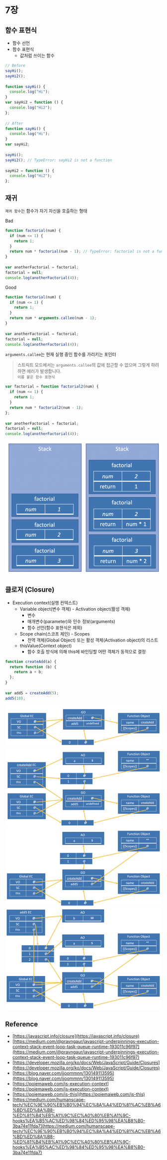 # 7장

## 함수 표현식

- 함수 선언
- 함수 표현식
  - 값처럼 쓰이는 함수

```js
// Before
sayHi();
sayHi2();

function sayHi() {
  console.log("Hi");
}
var sayHi2 = function () {
  console.log("Hi2");
};

// After
function sayHi() {
  console.log("Hi");
}
var sayHi2;

sayHi();
sayHi2(); // TypeError: sayHi2 is not a function

sayHi2 = function () {
  console.log("Hi2");
};
```

## 재귀

`재귀 함수`는 함수가 자기 자신을 호출하는 형태

Bad

```js
function factorial(num) {
  if (num <= 1) {
    return 1;
  }
  return num * factorial(num - 1); // TypeError: factorial is not a function
}

var anotherFactorial = factorial;
factorial = null;
console.log(anotherFactorial(4));
```

Good

```js
function factorial(num) {
  if (num <= 1) {
    return 1;
  }
  return num * arguments.callee(num - 1);
}

var anotherFactorial = factorial;
factorial = null;
console.log(anotherFactorial(4));
```

`arguments.callee`는 현재 실행 중인 함수를 가리키는 포인터

> 스트릭트 모드에서는 `arguments.callee`의 값에 접근할 수 없으며 그렇게 하려하면 에러가 발생합니다.  
> `이름 붙은 함수 표현식`

```js
var factorial = function factorial2(num) {
  if (num <= 1) {
    return 1;
  }
  return num * factorial2(num - 1);
};

var anotherFactorial = factorial;
factorial = null;
console.log(anotherFactorial(4));
```

![js-factorial](https://github.com/dineug/DLA/blob/master/JavaScript/07/js-01.png?raw=true)

## 클로저 (Closure)

- Execution context(실행 컨텍스트)
  - Variable object(변수 객체) - Activation object(활성 객체)
    - 변수
    - 매개변수(parameter)와 인수 정보(arguments)
    - 함수 선언(함수 표현식은 제외)
  - Scope chain(스코프 체인) - Scopes
    - 전역 객체(Global Object) 또는 활성 객체(Activation object)의 리스트
  - thisValue(Context object)
    - 함수 호출 방식에 의해 this에 바인딩할 어떤 객체가 동적으로 결정

```js
function createAdd(a) {
  return function (b) {
    return a + b;
  };
}

var add5 = createAdd(5);
add5(10);
```

![js-closure1](https://github.com/dineug/DLA/blob/master/JavaScript/07/js-02.png?raw=true)  
![js-closure2](https://github.com/dineug/DLA/blob/master/JavaScript/07/js-03.png?raw=true)  
![js-closure3](https://github.com/dineug/DLA/blob/master/JavaScript/07/js-04.png?raw=true)  
![js-closure4](https://github.com/dineug/DLA/blob/master/JavaScript/07/js-05.png?raw=true)

## Reference

- [https://javascript.info/closure](https://javascript.info/closure)
- [https://medium.com/@pravngaur/javascript-underpinnings-execution-context-stack-event-loop-task-queue-runtime-193011c96f97](https://medium.com/@pravngaur/javascript-underpinnings-execution-context-stack-event-loop-task-queue-runtime-193011c96f97)
- [https://developer.mozilla.org/ko/docs/Web/JavaScript/Guide/Closures](https://developer.mozilla.org/ko/docs/Web/JavaScript/Guide/Closures)
- [https://blog.naver.com/jjoommnn/130149113595](https://blog.naver.com/jjoommnn/130149113595)
- [https://poiemaweb.com/js-execution-context](https://poiemaweb.com/js-execution-context)
- [https://poiemaweb.com/js-this](https://poiemaweb.com/js-this)
- [https://medium.com/humanscape-tech/%EC%9E%90%EB%B0%94%EC%8A%A4%ED%81%AC%EB%A6%BD%ED%8A%B8-%ED%81%B4%EB%A1%9C%EC%A0%80%EB%A1%9C-hooks%EA%B5%AC%ED%98%84%ED%95%98%EA%B8%B0-3ba74e11fda7](https://medium.com/humanscape-tech/%EC%9E%90%EB%B0%94%EC%8A%A4%ED%81%AC%EB%A6%BD%ED%8A%B8-%ED%81%B4%EB%A1%9C%EC%A0%80%EB%A1%9C-hooks%EA%B5%AC%ED%98%84%ED%95%98%EA%B8%B0-3ba74e11fda7)
